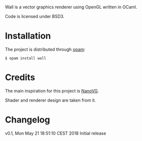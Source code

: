Wall is a vector graphics renderer using OpenGL written in OCaml.

Code is licensed under BSD3.

# Installation

The project is distributed through [opam](https://opam.ocaml.org/):

```shell
$ opam install wall
```

# Credits

The main inspiration for this project is
[NanoVG](https://github.com/memononen/nanovg).

Shader and renderer design are taken from it.

# Changelog

v0.1, Mon May 21 18:51:10 CEST 2018
  Initial release

